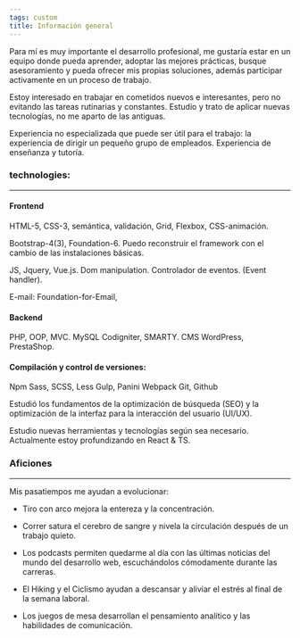 ```yaml
---
tags: custom
title: Información general
---
```


Para mí es muy importante el desarrollo profesional, me gustaría estar en un equipo donde pueda aprender, adoptar las mejores prácticas, busque asesoramiento y pueda ofrecer mis propias soluciones, además participar activamente en un proceso de trabajo. 

Estoy interesado en trabajar en cometidos nuevos e interesantes, pero no evitando las tareas rutinarias y constantes. Estudio y trato de aplicar nuevas tecnologías, no me aparto de las antiguas.

Experiencia no especializada que puede ser útil para el trabajo: la experiencia de dirigir un pequeño grupo de empleados. 
Experiencia de enseñanza y tutoría. 

### technologies:
--- 

#### Frontend

HTML-5, CSS-3, semántica, validación, Grid, Flexbox, CSS-animación.

Bootstrap-4(3), Foundation-6. Puedo reconstruir el framework con el cambio de las instalaciones básicas.

JS, Jquery, Vue.js. Dom manipulation. Controlador de eventos. (Event handler). 

E-mail: Foundation-for-Email, 

#### Backend

PHP, OOP, MVC.
MySQL
Codigniter, SMARTY.
CMS WordPress, PrestaShop.

#### Compilación y control de versiones:

Npm
Sass, SCSS, Less
Gulp, Panini
Webpack
Git, Github

Estudió los fundamentos de la optimización de búsqueda (SEO) y la optimización de la interfaz para la interacción del usuario (UI/UX). 

Estudio nuevas herramientas y tecnologías según sea necesario. Actualmente estoy profundizando en React & TS.


### Aficiones
--- 

Mis pasatiempos me ayudan a evolucionar: 

* Tiro con arco mejora la entereza y la concentración.

* Correr satura el cerebro de sangre y nivela la circulación después de un trabajo quieto.

* Los podcasts permiten quedarme al día con las últimas noticias del mundo del desarrollo web, escuchándolos cómodamente durante las carreras.

* El Hiking y el Ciclismo ayudan a descansar y aliviar el estrés al final de la semana laboral.

* Los juegos de mesa desarrollan el pensamiento analítico y las habilidades de comunicación.
